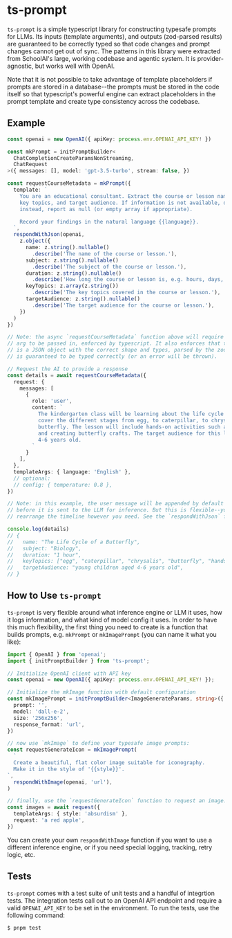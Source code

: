 # ts-prompt

`ts-prompt` is a simple typescript library for constructing typesafe prompts for LLMs. Its inputs
(template arguments), and outputs (zod-parsed results) are guaranteed to be correctly typed
so that code changes and prompt changes cannot get out of sync. The patterns in this library were
extracted from SchoolAI's large, working codebase and agentic system. It is provider-agnostic, but
works well with OpenAI.

Note that it is not possible to take advantage of template placeholders if prompts are stored in a
database--the prompts must be stored in the code itself so that typescript's powerful engine can
extract placeholders in the prompt template and create type consistency across the codebase.

## Example

```typescript
const openai = new OpenAI({ apiKey: process.env.OPENAI_API_KEY! })

const mkPrompt = initPromptBuilder<
  ChatCompletionCreateParamsNonStreaming,
  ChatRequest
>({ messages: [], model: 'gpt-3.5-turbo', stream: false, })

const requestCourseMetadata = mkPrompt({
  template: `
    You are an educational consultant. Extract the course or lesson name, subject, duration,
    key topics, and target audience. If information is not available, do not make up details--
    instead, report as null (or empty array if appropriate).

    Record your findings in the natural language {{language}}.
  `,
  respondWithJson(openai,
    z.object({
      name: z.string().nullable()
        .describe('The name of the course or lesson.'),
      subject: z.string().nullable()
        .describe('The subject of the course or lesson.'),
      duration: z.string().nullable()
        .describe('How long the course or lesson is, e.g. hours, days, or weeks.'),
      keyTopics: z.array(z.string())
        .describe('The key topics covered in the course or lesson.'),
      targetAudience: z.string().nullable()
        .describe('The target audience for the course or lesson.'),
    })
  )
})

// Note: the async `requestCourseMetadata` function above will require a `language` template
// arg to be passed in, enforced by typescript. It also enforces that the response from the LLM
// is a JSON object with the correct shape and types, parsed by the zod schema provided. The result
// is guaranteed to be typed correctly (or an error will be thrown).

// Request the AI to provide a response
const details = await requestCourseMetadata({
  request: {
    messages: [
      {
        role: 'user',
        content: `
          The kindergarten class will be learning about the life cycle of a butterfly. The topic will
          cover the different stages from egg, to caterpillar, to chrysalis, and finally to
          butterfly. The lesson will include hands-on activities such as observing live caterpillars
          and creating butterfly crafts. The target audience for this lesson is young children aged
          4-6 years old.
        `
      }
    ],
  },
  templateArgs: { language: 'English' },
  // optional:
  // config: { temperature: 0.8 },
})

// Note: in this example, the user message will be appended by default to the system message,
// before it is sent to the LLM for inference. But this is flexible--you can arrange or
// rearrange the timeline however you need. See the `respondWithJson` function for more info.

console.log(details)
// {
//   name: "The Life Cycle of a Butterfly",
//   subject: "Biology",
//   duration: "1 hour",
//   keyTopics: ["egg", "caterpillar", "chrysalis", "butterfly", "hands-on activities"],
//   targetAudience: "young children aged 4-6 years old",
// }
```

## How to Use `ts-prompt`

`ts-prompt` is very flexible around what inference engine or LLM it uses, how it logs information,
and what kind of model config it uses. In order to have this much flexibility, the first thing
you need to create is a function that builds prompts, e.g. `mkPrompt` or `mkImagePrompt` (you can
name it what you like):

```typescript
import { OpenAI } from 'openai';
import { initPromptBuilder } from 'ts-prompt';

// Initialize OpenAI client with API key
const openai = new OpenAI({ apiKey: process.env.OPENAI_API_KEY! });

// Initialize the mkImage function with default configuration
const mkImagePrompt = initPromptBuilder<ImageGenerateParams, string>({
  prompt: '',
  model: 'dall-e-2',
  size: '256x256',
  response_format: 'url',
})

// now use `mkImage` to define your typesafe image prompts:
const requestGenerateIcon = mkImagePrompt(
  `
  Create a beautiful, flat color image suitable for iconography.
  Make it in the style of '{{style}}'.
`,
  respondWithImage(openai, 'url'),
)

// finally, use the `requestGenerateIcon` function to request an image:
const images = await request({
  templateArgs: { style: 'absurdism' },
  request: 'a red apple',
})

```

You can create your own `respondWithImage` function if you want to use a different inference
engine, or if you need special logging, tracking, retry logic, etc.

## Tests

`ts-prompt` comes with a test suite of unit tests and a handful of integrtion tests. The
integration tests call out to an OpenAI API endpoint and require a valid `OPENAI_API_KEY` to be set
in the environment. To run the tests, use the following command:

```bash
$ pnpm test
```
